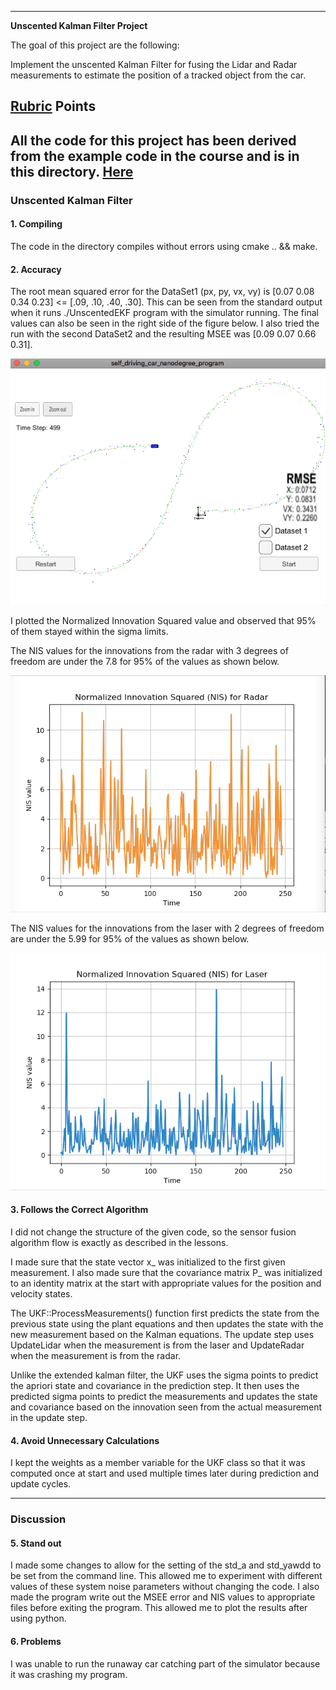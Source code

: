 
---

**Unscented Kalman Filter Project**

The goal of this project are the following:

Implement the unscented Kalman Filter for fusing the Lidar and Radar measurements to estimate the position of a tracked object from the car.

[//]: # (Image References)
[image1]: ./examples/tracked-points.png
[image2]: ./examples/radar-nis.png
[image3]: ./examples/laser-nis.png


## [Rubric](https://review.udacity.com/#!/rubrics/783/view) Points
All the code for this project has been derived from the example code in the course and is in this directory.
[Here](https://github.com/gvp-study/CarND-Unscented-Kalman-Filter-Project.git)
---

### Unscented Kalman Filter

#### 1. Compiling
The code in the directory compiles without errors using cmake .. && make.

#### 2. Accuracy
The root mean squared error for the DataSet1 (px, py, vx, vy) is [0.07 0.08 0.34 0.23] <= [.09, .10, .40, .30]. This can be seen from the standard output when it runs ./UnscentedEKF program with the simulator running. The final values can also be seen in the right side of the figure below.
I also tried the run with the second DataSet2 and the resulting MSEE was [0.09 0.07 0.66 0.31].

![alt text][image1]

I plotted the Normalized Innovation Squared value and observed that 95% of them stayed within the sigma limits.

The NIS values for the innovations from the radar with 3 degrees of freedom are under the 7.8 for 95% of the values as shown below.

![alt text][image2]

The NIS values for the innovations from the laser with 2 degrees of freedom are under the 5.99 for 95% of the values as shown below.

![alt text][image3]
#### 3. Follows the Correct Algorithm
I did not change the structure of the given code, so the sensor fusion algorithm flow is exactly as described in the lessons.

I made sure that the state vector x_ was initialized to the first given measurement. I also made sure that the covariance matrix P_ was initialized to an identity matrix at the start with appropriate values for the position and velocity states.

The UKF::ProcessMeasurements() function first predicts the state from the previous state using the plant equations and then updates the state with the new measurement based on the Kalman equations.
The update step uses UpdateLidar when the measurement is from the laser and UpdateRadar when the measurement is from the radar.

Unlike the extended kalman filter, the UKF uses the sigma points to predict the apriori state and covariance in the prediction step. It then uses the predicted sigma points to predict the measurements and updates the state and covariance based on the innovation seen from the actual measurement in the update step.

#### 4. Avoid Unnecessary Calculations
I kept the weights as a member variable for the UKF class so that it was computed once at start and used multiple times later during prediction and update cycles.

---

### Discussion

#### 5. Stand out

I made some changes to allow for the setting of the std_a and std_yawdd to be set from the command line. This allowed me to experiment with different values of these system noise parameters without changing the code.
I also made the program write out the MSEE error and NIS values to appropriate files before exiting the program. This allowed me to plot the results after using python.

#### 6. Problems
I was unable to run the runaway car catching part of the simulator because it was crashing my program.
